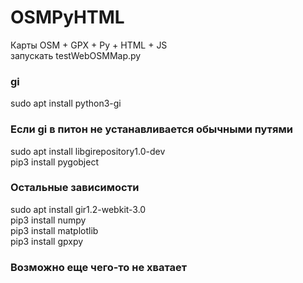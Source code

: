 # OSMPyHTML
Карты OSM + GPX + Py + HTML + JS                                                                 
запускать testWebOSMMap.py                                                        

### gi 
sudo apt install python3-gi    
### Если gi в питон не устанавливается обычными путями
sudo apt install libgirepository1.0-dev    
pip3 install pygobject   

### Остальные зависимости
sudo apt install gir1.2-webkit-3.0  
pip3 install numpy  
pip3 install matplotlib  
pip3 install gpxpy  

### Возможно еще чего-то не хватает
